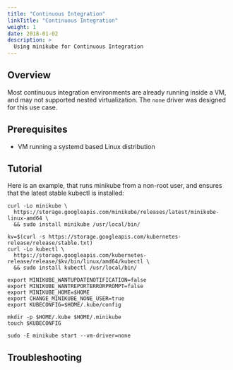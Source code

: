 ```yaml
---
title: "Continuous Integration"
linkTitle: "Continuous Integration"
weight: 1
date: 2018-01-02
description: >
  Using minikube for Continuous Integration
---
```


## Overview

Most continuous integration environments are already running inside a VM, and may not supported nested virtualization. The `none` driver was designed for this use case.

## Prerequisites

- VM running a systemd based Linux distribution

## Tutorial

 Here is an example, that runs minikube from a non-root user, and ensures that the latest stable kubectl is installed:

```shell
curl -Lo minikube \
  https://storage.googleapis.com/minikube/releases/latest/minikube-linux-amd64 \
  && sudo install minikube /usr/local/bin/

kv=$(curl -s https://storage.googleapis.com/kubernetes-release/release/stable.txt)
curl -Lo kubectl \
  https://storage.googleapis.com/kubernetes-release/release/$kv/bin/linux/amd64/kubectl \
  && sudo install kubectl /usr/local/bin/

export MINIKUBE_WANTUPDATENOTIFICATION=false
export MINIKUBE_WANTREPORTERRORPROMPT=false
export MINIKUBE_HOME=$HOME
export CHANGE_MINIKUBE_NONE_USER=true
export KUBECONFIG=$HOME/.kube/config

mkdir -p $HOME/.kube $HOME/.minikube
touch $KUBECONFIG

sudo -E minikube start --vm-driver=none
```

## Troubleshooting
